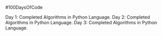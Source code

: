 #100DaysOfCode

Day 1: Completed Algorithms in Python Language.
Day 2: Completed Algorithms in Python Language.
Day 3: Completed Algorithms in Python Language.